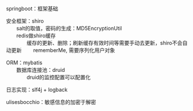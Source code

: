 springboot：框架基础

安全框架：shiro  
　　salt的取值，密码的生成：MD5EncryptionUtil  
　　redis做shiro缓存  
　　　　缓存的更新、删除；刷新缓存有效时间等需要手动去更新，shiro不会自动更新
　　rememberMe, 需要序列化用户对象
    
ORM：mybatis  
　　数据库连接池：druid  
　　　　druid的监控配置可以配置化

日志实现：slf4j + logback  

ulisesbocchio：敏感信息的加密于解密